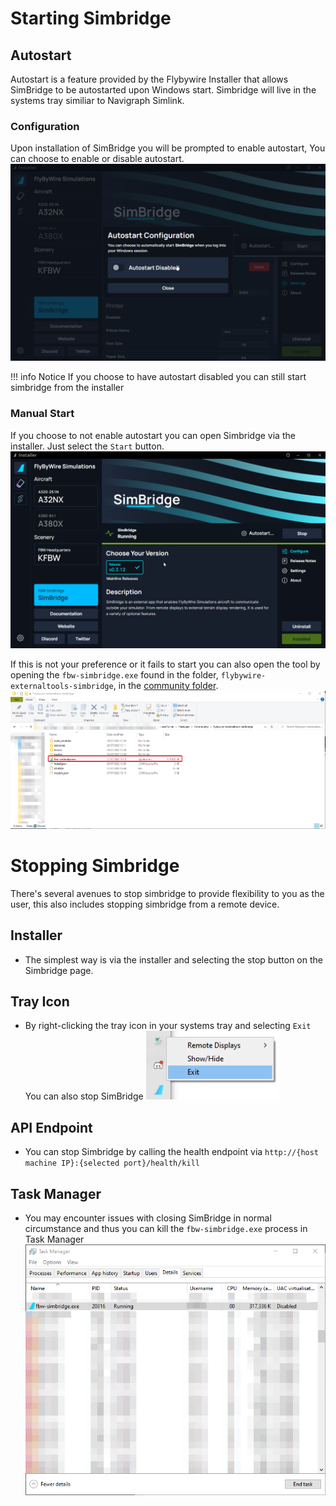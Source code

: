 # Starting Simbridge

## Autostart

Autostart is a feature provided by the Flybywire Installer that allows SimBridge to be autostarted upon Windows start. Simbridge will live in the systems tray similiar to Navigraph Simlink. 


### Configuration

Upon installation of SimBridge you will be prompted to enable autostart, You can choose to enable or disable autostart. 
![autostart promp](assets/simbridge/autostart_prompt.png)

!!! info Notice
    If you choose to have autostart disabled you can still start simbridge from the installer

### Manual Start
If you choose to not enable autostart you can open Simbridge via the installer. Just select the `Start` button.
![simbridge running](assets/simbridge/manual_start_running.png)

If this is not your preference or it fails to start you can also open the tool by opening the `fbw-simbridge.exe` found in the folder, `flybywire-externaltools-simbridge`, in the [community folder](../fbw-a32nx/installation.md#Troubleshooting).
![simbridge executable location](assets/simbridge/exec_location.png)

# Stopping Simbridge
There's several avenues to stop simbridge to provide flexibility to you as the user, this also includes stopping simbridge from a remote device.

## Installer
- The simplest way is via the installer and selecting the stop button on the Simbridge page.

## Tray Icon
- By right-clicking the tray icon in your systems tray and selecting `Exit` You can also stop SimBridge
![quit simbridge](assets/simbridge/tray_stop.png)

## API Endpoint
- You can stop Simbridge by calling the health endpoint via `http://{host machine IP}:{selected port}/health/kill`


## Task Manager
- You may encounter issues with closing SimBridge in normal circumstance and thus you can kill the `fbw-simbridge.exe` process in Task Manager
![task manager stop](assets/simbridge/simbridge_stop_tm.png)